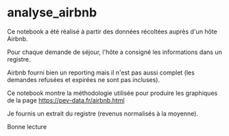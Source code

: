 # analyse_airbnb

Ce notebook a été réalisé à partir des données récoltées auprès d'un hôte Airbnb. 

Pour chaque demande de séjour,  l'hôte a consigné les informations dans un registre.

Airbnb fourni bien un reporting mais il n'est pas aussi complet (les demandes refusées et expirées ne sont pas incluses).

Ce notebook montre la méthodologie utilisée pour produire les graphiques de la page https://pev-data.fr/airbnb.html

Je fournis un extrait du registre (revenus normalisés à la moyenne).

Bonne lecture




